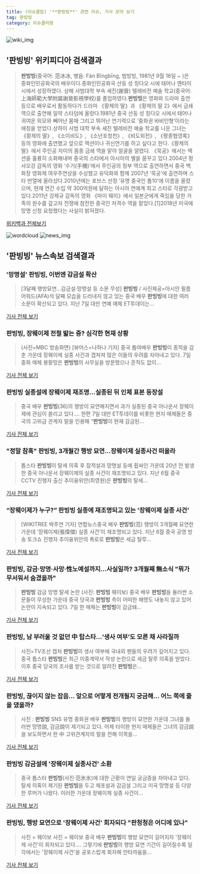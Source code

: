 ```yaml
---
title: (이슈클립) '**판빙빙**' 관련 이슈, 기사 모아 보기
tag: 판빙빙
category: 이슈클리핑
---
```

![wiki_img](https://user-images.githubusercontent.com/42597476/44503234-41136a80-a6d0-11e8-9071-6fc6418eafe4.png)
## **'**판빙빙**'** 위키피디아 검색결과
>**판빙빙**(중국어: 范冰冰, 병음: Fàn Bīngbīng, 범빙빙, 1981년 9월 16일 ~ )은 중화인민공화국의 배우이다.중화인민공화국 산둥 성 칭다오 시에 태어나 옌타이 시에서 성장하였다. 상해 사범대학 부속 셰진(謝晉) 텔레비전 예술 학교(중국어: 上海師範大學附屬謝晉影視學校)를 졸업하였다.**판빙빙**은 영화와 드라마 출연 등으로 배우로서 활동하다가 드라마 《황제의 딸》과 《황제의 딸 2》에서 금쇄 역으로 출연해 일약 스타덤에 올랐다.1981년 중국 산둥 성 칭다오 시에서 태어나 귀여운 외모와 빼어난 몸매 그리고 뛰어난 연기력으로 ‘중화권 바비인형’이라는 애칭을 얻었다.상하이 사범 대학 부속 셰진 텔레비전 예술 학교를 나온 그녀는 《황제의 딸》, 《소이비도》, 《소년포청천》, 《비도외전》, 《평종협영록》 등의 영화에 출연했고 앞으로 액션이나 귀신연기를 하고 싶다고 한다.《황제의 딸》에서 주인공 자미의 몸종 금쇄 역을 맡아 얼굴을 알렸다. 《묵공》에서는 액션을 훌륭히 소화해내며 중국의 스타에서 아시아의 별을 꿈꾸고 있다.2004년 펑샤오강 감독의 영화 ‘수기(手機)’에서 주인공의 정부 역으로 출연하면서 중국 백화장 영화제 여우주연상을 수상했고 유덕화와 함께 2007년 ‘묵공’에 출연하며 스타 반열에 올라섰다.2010년에는 포브스 선정 ‘유명 중국인 톱10’에 이름을 올렸으며, 현재 연간 수입 약 300억원에 달하는 아시아 연예계 최고 스타로 각광받고 있다.2011년 강제규 감독의 영화 《마이 웨이》에서 일본군에게 죽임을 당한 가족의 원수를 갚고자 전쟁에 참전한 중국인 저격수 역을 맡았다.[1]2018년 미국에 망명 신청 요청했다는 사실이 밝혀졌다.

<a href="https://ko.wikipedia.org/wiki/판빙빙" target="_blank">위키백과 전체보기</a>

![wordcloud](https://s3.ap-northeast-2.amazonaws.com/lyrics101-wordcloud/2018-09-08-1536398111.png)
![news_img](https://user-images.githubusercontent.com/42597476/44507050-1206f400-a6e4-11e8-8d98-7ffbfebb353f.png)
## **'**판빙빙**'** 뉴스속보 검색결과
### '망명설' **판빙빙**, 이번엔 감금설 확산

>[3달째 행방묘연…감금설·망명설 등 소문 무성] **판빙빙** / 사진제공=아시안 필름 어워드(AFA)석 달째 모습을 드러내지 않고 있는 중국 배우 **판빙빙**에 대한 여러 소문이 확산되고 있다. 지난 7일 대만 연예 매체 ET투데이는...

<a href="http://news.mt.co.kr/mtview.php?no=2018090815292516504" target="_blank">기사 전체 보기</a>

### **판빙빙**, 장웨이제 전철 밟는 중? 심각한 현재 상황

>(사진=MBC 방송화면) [뷰어스=나하나 기자] 중국 톱여배우 **판빙빙**이 종적을 감춘 가운데 장웨이제 실종 사건과 겹쳐져 많은 이들의 우려를 자아내고 있다. 7일 중화 매체 봉황망은 **판빙빙**의 사무실을 방문했으나 흔적도 없이...

<a href="http://viewers.heraldcorp.com/news/articleView.html?idxno=19328" target="_blank">기사 전체 보기</a>

### **판빙빙** 실종설에 장웨이제 재조명…실종된 뒤 인체 표본 등장설

>중국 배우 **판빙빙**(36)의 행방이 묘연해지면서 과거 실종된 중국 아나운서 장웨이제에 관심이 쏠리고 있다.... 한편 7일 대만 ET투데이를 비롯한 현지 매체들은 중국의 고위급 관계자 말을 인용해 “**판빙빙**이 현재 감금된...

<a href="http://sports.khan.co.kr/news/sk_index.html?art_id=201809081557003&sec_id=540101&pt=nv" target="_blank">기사 전체 보기</a>

### "정말 참혹" **판빙빙**, 3개월간 행방 묘연…장웨이제 실종사건 떠올라

>톱스타 **판빙빙**이 탈세 의혹 후 잠적설과 망명설 등에 휩싸인 가운데 20년 전 발생한 중국 아나운서 장웨이제의 실종 사건이 재조명되고 있다. 지난 6월 중국 CCTV 진행자 출신 추이융위안(최영원)은 **판빙빙**의 탈세...

<a href="http://sports.chosun.com/news/ntype.htm?id=201809090100068210005356&servicedate=20180908" target="_blank">기사 전체 보기</a>

### “장웨이제가 누구?” **판빙빙** 실종에 재조명되고 있는 '장웨이제 실종 사건'

>[WIKITREE 박주연 기자] 연합뉴스중국 배우 **판빙빙**(范) 행방이 3개월째 묘연한 가운데 ‘장웨이제(張偉傑) 실종 사건’이 재조명되고 있다. 지난 6월 중국 공영 방송 토크쇼 진행자 추이융위안의 폭로로 **판빙빙**은 세금 탈루...

<a href="http://www.wikitree.co.kr/main/news_view.php?id=367748" target="_blank">기사 전체 보기</a>

### **판빙빙**, 감금·망명·사망·性노예설까지…사실일까? 3개월째 無소식 "뭐가 무서워서 숨겼을까"

>**판빙빙** 감금 망명 탈세 논란 (사진: **판빙빙** 웨이보) 중국 배우 **판빙빙**을 둘러싼 소문들이 무성한 가운데 중국 당국과 **판빙빙** 측이 어떠한 해명도 내놓지 않고 있어 논란이 지속되고 있다. 7일 한 매체는 **판빙빙**이 감금돼...

<a href="http://www.jemin.com/news/articleView.html?idxno=537667" target="_blank">기사 전체 보기</a>

### **판빙빙**, 남 부러울 것 없던 中 탑스타...‘생사 여부’도 모른 채 사라질까

>사진=TV조선 캡처 **판빙빙**의 생사 여부에 국내외 팬들의 우려가 깊어지고 있다. 중국 톱스타 **판빙빙**은 최근 이중계약서 작성 논란으로 세금 탈루 의혹을 받았다. 이후 중국 당국의 조사를 받는 것으로 알려진 **판빙빙**은...

<a href="http://www.gukjenews.com/news/articleView.html?idxno=988306" target="_blank">기사 전체 보기</a>

### **판빙빙**, 끊이지 않는 잡음... 앞으로 어떻게 전개될지 궁금해... 어느 쪽에 줄을 댔을까?

>사진 : **판빙빙** SNS 유명 중화권 배우 **판빙빙**의 행방이 묘연한 가운데 그녀를 둘러싼 망명說, 감금說이 제기되고 있다.   어제 타이완 현지 매체들은 그녀의 감금說을 보도하면서 한 中 고위관계자의 말을 전해 이목을...

<a href="http://www.daejeontoday.com/news/articleView.html?idxno=512476" target="_blank">기사 전체 보기</a>

### **판빙빙** 감금설에 '장웨이제 실종사건' 소환

>중국 톱스타 **판빙빙**(사진·范氷氷)에 대한 근황이 연일 궁금증을 자아내고 있다. 탈세 의혹이 제기된 **판빙빙**을 두고 체포설과 감금설 그리고 미국 망명설 등 다양한 루머가 나왔다. 이러한 가운데 장웨이제 실종 사건이...

<a href="http://www.segye.com/content/html/2018/09/08/20180908001021.html?OutUrl=naver" target="_blank">기사 전체 보기</a>

### **판빙빙**, 행방 묘연으로 '장웨이제 사건' 회자되다 "판청청은 어디에 있나"

>사진 = 웨이보 사진 = 웨이보 중국 배우 **판빙빙**의 행방 묘연이 길어지자 '장웨이제 사건'이 회자되고 있다.... 그렇기에 **판빙빙**의 행방 묘연 기간이 길어질수록 일각에서는 '장웨이제 사건'을 공포스럽게 회자해 안타까움을...

<a href="http://www.sjbnews.com/news/articleView.html?idxno=617602" target="_blank">기사 전체 보기</a>


